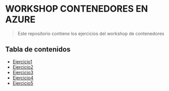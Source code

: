 # WORKSHOP CONTENEDORES EN AZURE

> Este repositorio contiene los ejercicios del workshop de contenedores


## Tabla de contenidos

>

- [Ejercicio1](#exe1)
- [Ejercicio2](#exe2)
- [Ejercicio3](#exe3)
- [Ejercicio4](#exe4)
- [Ejercicio5](#exe5)
